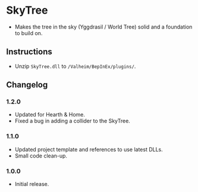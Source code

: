 ﻿# SkyTree

  * Makes the tree in the sky (Yggdrasil / World Tree) solid and a foundation to build on.

## Instructions

  * Unzip `SkyTree.dll` to `/Valheim/BepInEx/plugins/`.

## Changelog

### 1.2.0

  * Updated for Hearth & Home.
  * Fixed a bug in adding a collider to the SkyTree.

### 1.1.0

  * Updated project template and references to use latest DLLs.
  * Small code clean-up.

### 1.0.0

  * Initial release.